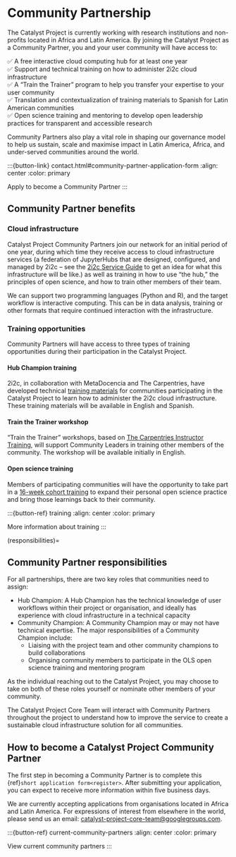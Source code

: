 # Community Partnership

The Catalyst Project is currently working with research institutions and non-profits located in Africa and Latin America. By joining the Catalyst Project as a Community Partner, you and your user community will have access to:

✅ A free interactive cloud computing hub for at least one year \
✅ Support and technical training on how to administer 2i2c cloud infrastructure \
✅ A “Train the Trainer” program to help you transfer your expertise to your user community \
✅ Translation and contextualization of training materials to Spanish for Latin American communities \
✅ Open science training and mentoring to develop open leadership practices for transparent and accessible research

Community Partners also play a vital role in shaping our governance model to help us sustain, scale and maximise impact in Latin America, Africa, and under-served communities around the world. 

:::{button-link} contact.html#community-partner-application-form
:align: center
:color: primary

Apply to become a Community Partner
:::

## Community Partner benefits

### Cloud infrastructure

Catalyst Project Community Partners join our network for an initial period of one year, during which time they receive access to cloud infrastructure services (a federation of JupyterHubs that are designed, configured, and managed by 2i2c – see the [2i2c Service Guide](https://docs.2i2c.org/) to get an idea for what this infrastructure will be like.) as well as training in how to use “the hub,” the principles of open science, and how to train other members of their team.

We can support two programming languages (Python and R), and the target workflow is interactive computing. This can be in data analysis, training or other formats that require continued interaction with the infrastructure.

### Training opportunities

Community Partners will have access to three types of training opportunities during their participation in the Catalyst Project.

#### Hub Champion training

2i2c, in collaboration with MetaDocencia and The Carpentries, have developed technical [training materials](https://catalystproject.cloud/hub-champion-training) for communities participating in the Catalyst Project to learn how to administer the 2i2c cloud infrastructure. These training materials will be available in English and Spanish.

#### Train the Trainer workshop

“Train the Trainer” workshops, based on [The Carpentries Instructor Training](https://carpentries.github.io/instructor-training/), will support Community Leaders in training other members of the community. The workshop will be available initially in English. 

#### Open science training

Members of participating communities will have the opportunity to take part in a [16-week cohort training](https://openlifesci.org/openseeds/) to expand their personal open science practice and bring those learnings back to their community.

:::{button-ref} training
:align: center
:color: primary

More information about training
:::

(responsibilities)=
## Community Partner responsibilities

For all partnerships, there are two key roles that communities need to assign: 

- Hub Champion: A Hub Champion has the technical knowledge of user workflows within their project or organisation, and ideally has experience with cloud infrastructure in a technical capacity
- Community Champion: A Community Champion may or may not have technical expertise. The major responsibilities of a Community Champion include:
  - Liaising with the project team and other community champions to build collaborations
  - Organising community members to participate in the OLS open science training and mentoring program

As the individual reaching out to the Catalyst Project, you may choose to take on both of these roles yourself or nominate other members of your community.

The Catalyst Project Core Team will interact with Community Partners throughout the project to understand how to improve the service to create a sustainable cloud infrastructure solution for all communities.

## How to become a Catalyst Project Community Partner

The first step in becoming a Community Partner is to complete this {ref}`short application form<register>`. After submitting your application, you can expect to receive more information within five business days. 

We are currently accepting applications from organisations located in Africa and Latin America. For expressions of interest from elsewhere in the world, please send us an email: [catalyst-project-core-team@googlegroups.com](mailto:catalyst-project-core-team@googlegroups.com). 

:::{button-ref} current-community-partners
:align: center
:color: primary

View current community partners
:::